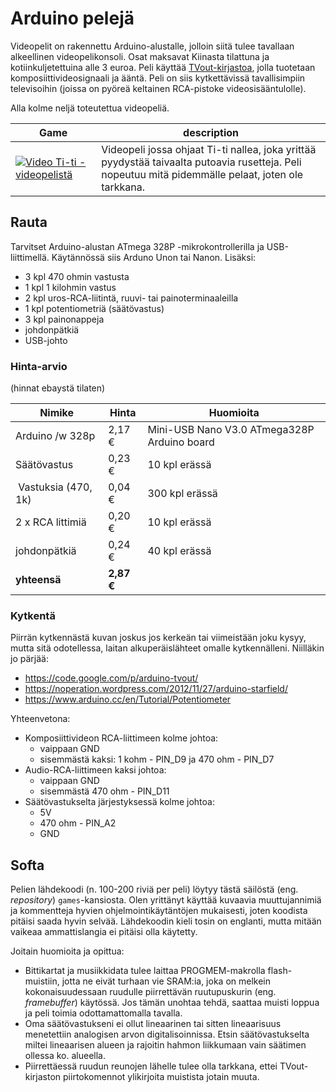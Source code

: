 # Arduino pelejä

Videopelit on rakennettu Arduino-alustalle, jolloin siitä tulee tavallaan alkeellinen videopelikonsoli. Osat maksavat Kiinasta tilattuna ja kotiinkuljetettuina alle 3 euroa. Peli käyttää [TVout-kirjastoa](https://github.com/Avamander/arduino-tvout), jolla tuotetaan komposiittivideosignaali ja ääntä. Peli on siis kytkettävissä tavallisimpiin televisoihin (joissa on pyöreä keltainen RCA-pistoke videosisääntulolle).

Alla kolme neljä toteutettua videopeliä.

| Game | description |
| ---- | ----------- |
| [![Video Ti-ti -videopelistä](https://raw.githubusercontent.com/juherask/TitiArduinoPeli/master/images/titi_yt_play.png)](https://www.youtube.com/watch?v=6_DM1g7a03M) | Videopeli jossa ohjaat Ti-ti nallea, joka yrittää pyydystää taivaalta putoavia rusetteja. Peli nopeutuu mitä pidemmälle pelaat, joten ole tarkkana. |

## Rauta

Tarvitset Arduino-alustan ATmega 328P -mikrokontrollerilla ja USB-liittimellä. Käytännössä siis Arduno Unon tai Nanon. Lisäksi:
* 3 kpl 470 ohmin vastusta
* 1 kpl 1 kilohmin vastus
* 2 kpl uros-RCA-liitintä, ruuvi- tai painoterminaaleilla
* 1 kpl potentiometriä (säätövastus)
* 3 kpl painonappeja
* johdonpätkiä
* USB-johto

### Hinta-arvio

(hinnat ebaystä tilaten)

| Nimike | Hinta | Huomioita |
| ------ | ----- | --------- |
| Arduino /w 328p | 2,17 €	|	Mini-USB Nano V3.0 ATmega328P Arduino board |
| Säätövastus | 0,23 € | 10 kpl erässä |
| Vastuksia (470, 1k) |	0,04 € | 300 kpl erässä |
| 2 x RCA littimiä | 0,20 € | 10 kpl erässä |
| johdonpätkiä | 0,24 €  | 40 kpl erässä |
| **yhteensä** | **2,87 €**	 | |


### Kytkentä
Piirrän kytkennästä kuvan joskus jos kerkeän tai viimeistään joku kysyy, mutta sitä odotellessa, laitan alkuperäislähteet omalle kytkennälleni. Niilläkin jo pärjää:
* https://code.google.com/p/arduino-tvout/
* https://noperation.wordpress.com/2012/11/27/arduino-starfield/
* https://www.arduino.cc/en/Tutorial/Potentiometer

Yhteenvetona: 
* Komposiittivideon RCA-liittimeen kolme johtoa:
  * vaippaan GND
  * sisemmästä kaksi: 1 kohm - PIN_D9 ja 470 ohm - PIN_D7
* Audio-RCA-liittimeen kaksi johtoa:
  * vaippaan GND
  * sisemmästä 470 ohm - PIN_D11
* Säätövastukselta järjestyksessä kolme johtoa:
  * 5V
  * 470 ohm - PIN_A2
  * GND

## Softa

Pelien lähdekoodi (n. 100-200 riviä per peli) löytyy tästä säilöstä (eng. *repository*) `games`-kansiosta. Olen yrittänyt käyttää kuvaavia muuttujannimiä ja kommentteja hyvien ohjelmointikäytäntöjen mukaisesti, joten koodista pitäisi saada hyvin selvää. Lähdekoodin kieli tosin on englanti, mutta mitään vaikeaa ammattislangia ei pitäisi olla käytetty.

Joitain huomioita ja opittua:
* Bittikartat ja musiikkidata tulee laittaa PROGMEM-makrolla flash-muistiin, jotta ne eivät turhaan vie SRAM:ia, joka on melkein kokonaisuudessaan ruudulle piirrettävän ruutupuskurin (eng. *framebuffer*) käytössä. Jos tämän unohtaa tehdä, saattaa muisti loppua ja peli toimia odottamattomalla tavalla.
* Oma säätövastukseni ei ollut lineaarinen tai sitten lineaarisuus menetettiin analogisen arvon digitalisoinnissa. Etsin säätövastukselta miltei lineaarisen alueen ja rajoitin hahmon liikkumaan vain säätimen ollessa ko. alueella.
* Piirrettäessä ruudun reunojen lähelle tulee olla tarkkana, ettei TVout-kirjaston piirtokomennot ylikirjoita muistista jotain muuta.
